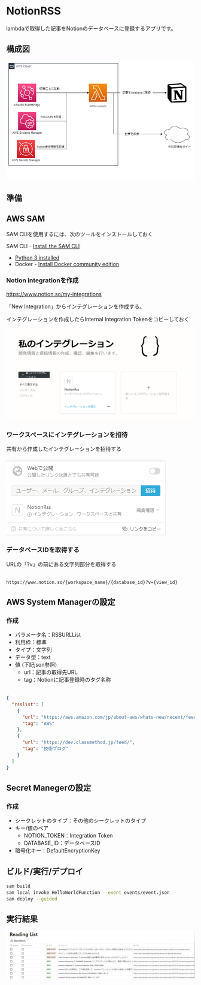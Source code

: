 # NotionRSS

lambdaで取得した記事をNotionのデータベースに登録するアプリです。

## 構成図

![](/doc/aws.drawio.png)


## 準備

## AWS SAM 

SAM CLIを使用するには、次のツールをインストールしておく

 SAM CLI - [Install the SAM CLI](https://docs.aws.amazon.com/serverless-application-model/latest/developerguide/serverless-sam-cli-install.html)
* [Python 3 installed](https://www.python.org/downloads/)
* Docker - [Install Docker community edition](https://hub.docker.com/search/?type=edition&offering=community)

### Notion integrationを作成

https://www.notion.so/my-integrations

「New Integration」からインテグレーションを作成する。

インテグレーションを作成したらInternal Integration Tokenをコピーしておく

![](/doc/integration.png)

### ワークスペースにインテグレーションを招待

共有から作成したインテグレーションを招待する

![](/doc/notion_Invite.png)

### データベースIDを取得する

URLの「?v」の前にある文字列部分を取得する

```

https://www.notion.so/{workspace_name}/{database_id}?v={view_id}

```

## AWS System Managerの設定

### 作成

* パラメータ名：RSSURLList
* 利用枠：標準
* タイプ：文字列
* データ型：text
* 値 (下記json参照)
   * url：記事の取得先URL
   * tag：Notionに記事登録時のタグ名称

``` json

{
  "rsslist": [
    {
      "url": "https://aws.amazon.com/jp/about-aws/whats-new/recent/feed/",
      "tag": "AWS"
    },
    {
      "url": "https://dev.classmethod.jp/feed/",
      "tag": "技術ブログ"
    }
  ]
}

```

## Secret Manegerの設定

### 作成

* シークレットのタイプ：その他のシークレットのタイプ
* キー/値のペア
  * NOTION_TOKEN：Integration Token
  * DATABASE_ID：データベースID
* 暗号化キー：DefaultEncryptionKey


## ビルド/実行/デプロイ


```bash
sam build 
sam local invoke HelloWorldFunction --event events/event.json
sam deploy --guided
```

## 実行結果

![](/doc/notion.png)
